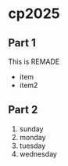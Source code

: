 # cp2025

## Part 1
This is REMADE
- item
- item2

## Part 2
1. sunday
1. monday
1. tuesday
1. wednesday

